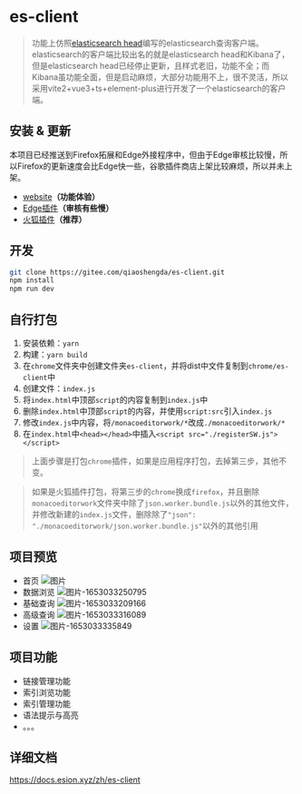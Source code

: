 # es-client

> 功能上仿照[elasticsearch head](https://github.com/mobz/elasticsearch-head)编写的elasticsearch查询客户端。
> elasticsearch的客户端比较出名的就是elasticsearch head和Kibana了，但是elasticsearch head已经停止更新，且样式老旧，功能不全；而Kibana虽功能全面，但是启动麻烦，大部分功能用不上，很不灵活，所以采用vite2+vue3+ts+element-plus进行开发了一个elasticsearch的客户端。

## 安装 & 更新

本项目已经推送到Firefox拓展和Edge外接程序中，但由于Edge审核比较慢，所以Firefox的更新速度会比Edge快一些，谷歌插件商店上架比较麻烦，所以并未上架。

- [website](https://project.esion.xyz/es-client/)**（功能体验）**
- [Edge插件](https://microsoftedge.microsoft.com/addons/detail/esclient/aonamamifdfigcflbeokdndfappnmogo)**（审核有些慢）**
- [火狐插件](https://addons.mozilla.org/addon/es-client/)**（推荐）**

## 开发

```bash
git clone https://gitee.com/qiaoshengda/es-client.git
npm install
npm run dev
```

## 自行打包

1. 安装依赖：`yarn`
2. 构建：`yarn build`
3. 在`chrome`文件夹中创建文件夹`es-client`，并将dist中文件复制到`chrome/es-client`中
4. 创建文件：`index.js`
5. 将`index.html`中顶部`script`的内容复制到`index.js`中
6. 删除`index.html`中顶部`script`的内容，并使用`script:src`引入`index.js`
7. 修改`index.js`中内容，将`/monacoeditorwork/*`改成`./monacoeditorwork/*`
8. 在`index.html`中`<head></head>`中插入`<script src="./registerSW.js"></script>`

> 上面步骤是打包`chrome`插件，如果是应用程序打包，去掉第三步，其他不变。

> 如果是火狐插件打包，将第三步的`chrome`换成`firefox`，并且删除`monacoeditorwork`文件夹中除了`json.worker.bundle.js`以外的其他文件，并修改新建的`index.js`文件，删除除了`"json": "./monacoeditorwork/json.worker.bundle.js"`以外的其他引用

## 项目预览

- 首页
![图片](https://static.esion.xyz/picture/%E5%9B%BE%E7%89%87.png)
- 数据浏览
![图片-1653033250795](https://static.esion.xyz/picture/%E5%9B%BE%E7%89%87-1653033250795.png)
- 基础查询
![图片-1653033209166](https://static.esion.xyz/picture/%E5%9B%BE%E7%89%87-1653033209166.png)
- 高级查询
![图片-1653033316089](https://static.esion.xyz/picture/%E5%9B%BE%E7%89%87-1653033316089.png)
- 设置
![图片-1653033335849](https://static.esion.xyz/picture/%E5%9B%BE%E7%89%87-1653033335849.png)

## 项目功能

- 链接管理功能
- 索引浏览功能
- 索引管理功能
- 语法提示与高亮
- 。。。

## 详细文档

<https://docs.esion.xyz/zh/es-client>
